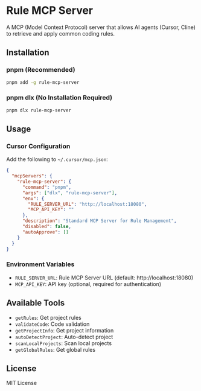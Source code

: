 # Rule MCP Server

A MCP (Model Context Protocol) server that allows AI agents (Cursor, Cline) to retrieve and apply common coding rules.

## Installation

### pnpm (Recommended)

```bash
pnpm add -g rule-mcp-server
```

### pnpm dlx (No Installation Required)

```bash
pnpm dlx rule-mcp-server
```

## Usage

### Cursor Configuration

Add the following to `~/.cursor/mcp.json`:

```json
{
  "mcpServers": {
    "rule-mcp-server": {
      "command": "pnpm",
      "args": ["dlx", "rule-mcp-server"],
      "env": {
        "RULE_SERVER_URL": "http://localhost:18080",
        "MCP_API_KEY": ""
      },
      "description": "Standard MCP Server for Rule Management",
      "disabled": false,
      "autoApprove": []
    }
  }
}
```

### Environment Variables

- `RULE_SERVER_URL`: Rule MCP Server URL (default: http://localhost:18080)
- `MCP_API_KEY`: API key (optional, required for authentication)

## Available Tools

- `getRules`: Get project rules
- `validateCode`: Code validation
- `getProjectInfo`: Get project information
- `autoDetectProject`: Auto-detect project
- `scanLocalProjects`: Scan local projects
- `getGlobalRules`: Get global rules

## License

MIT License
